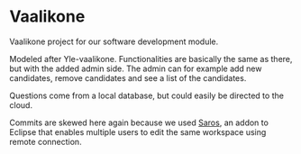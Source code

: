 # Vaalikone
Vaalikone project for our software development module.

Modeled after Yle-vaalikone. Functionalities are basically the same as there, but with the added admin side. The admin can for example add new candidates, remove candidates and see a list of the candidates.

Questions come from a local database, but could easily be directed to the cloud.

Commits are skewed here again because we used [Saros](https://www.saros-project.org/), an addon to Eclipse that enables multiple users to edit the same workspace using remote connection.

